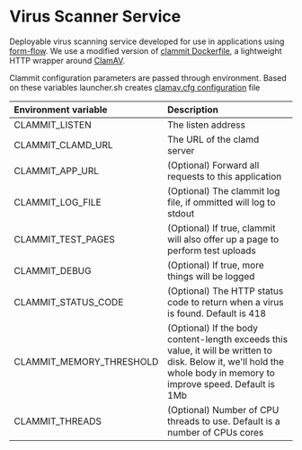 # Virus Scanner Service
Deployable virus scanning service developed for use in applications using [form-flow](https://github.com/codeforamerica/form-flow). We use a modified version of [clammit Dockerfile](https://github.com/maxsivkov/clammit-docker), a lightweight HTTP wrapper around [ClamAV](https://www.clamav.net/). 

Clammit configuration parameters are passed through environment. Based on these variables launcher.sh creates [clamav.cfg configuration](https://github.com/ifad/clammit/blob/master/README.md#configuration) file

Environment variable         | Description
:---------------| :-----------------------------------------------------------------------------
CLAMMIT_LISTEN          | The listen address
CLAMMIT_CLAMD_URL       | The URL of the clamd server
CLAMMIT_APP_URL | (Optional) Forward all requests to this application
CLAMMIT_LOG_FILE        | (Optional) The clammit log file, if ommitted will log to stdout
CLAMMIT_TEST_PAGES      | (Optional) If true, clammit will also offer up a page to perform test uploads
CLAMMIT_DEBUG           | (Optional) If true, more things will be logged
CLAMMIT_STATUS_CODE      | (Optional) The HTTP status code to return when a virus is found. Default is 418 
CLAMMIT_MEMORY_THRESHOLD      | (Optional) If the body content-length exceeds this value, it will be written to disk. Below it, we'll hold the whole body in memory to improve speed. Default is 1Mb
CLAMMIT_THREADS      | (Optional) Number of CPU threads to use. Default is a number of CPUs cores 
